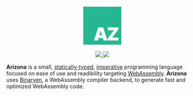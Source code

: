 <p align="center">
    <a href="https://arizona.kosinw.com" target="_blank" rel="noopener">
        <img width="100" src="./media/logo.svg" alt="Arizona logo">
    </a>
</p>

<p align="center">
    <a href="https://github.com/kosinw/arizona/blob/main/LICENSE" target="_blank" rel="noopener">
        <img src="https://img.shields.io/github/license/kosinw/arizona">
    </a>
    <a href="https://github.com/kosinw/arizona/blob/main/LICENSE" target="_blank" rel="noopener">
        <img src="https://img.shields.io/github/package-json/v/kosinw/arizona">
    </a>
</p>

**Arizona** is a small, [statically-typed](https://en.wikipedia.org/wiki/Type_system#Static_type_checking), [imperative](https://en.wikipedia.org/wiki/Imperative_programming) programming language focused on ease of use and readibility targeting [WebAssembly](https://hacks.mozilla.org/2017/02/a-cartoon-intro-to-webassembly/). **Arizona** uses [Binaryen](https://github.com/WebAssembly/binaryen), a WebAssembly compiler backend, to generate fast and optimized WebAssembly code.
